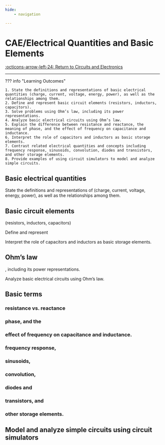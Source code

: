 ```yaml
---
hide:
    - navigation 

---
```


# CAE/Electrical Quantities and Basic Elements

[:octicons-arrow-left-24: Return to Circuits and Electronics](/Bodies-of-Knowledge/Circuits-Electronics/)

---

??? info "Learning Outcomes"

    1. State the definitions and representations of basic electrical quantities (charge, current, voltage, energy, power), as well as the relationships among them.
    2. Define and represent basic circuit elements (resistors, inductors, capacitors).
    3. Solve problems using Ohm’s law, including its power representations.
    4. Analyze basic electrical circuits using Ohm’s law.
    5. Explain the difference between resistance and reactance, the meaning of phase, and the effect of frequency on capacitance and inductance.
    6. Interpret the role of capacitors and inductors as basic storage elements.
    7. Contrast related electrical quantities and concepts including frequency response, sinusoids, convolution, diodes and transistors, and other storage elements.
    8. Provide examples of using circuit simulators to model and analyze simple circuits.

## Basic electrical quantities

State the definitions and representations of 
(charge, current, voltage, energy, power), as well as the relationships among them.

## Basic circuit elements 

(resistors, inductors, capacitors)

Define and represent 

Interpret the role of capacitors and inductors as basic storage elements.

## Ohm’s law

, including its power representations.

Analyze basic electrical circuits using Ohm’s law.

## Basic terms

### resistance vs. reactance

### phase, and the 

### effect of frequency on capacitance and inductance.

### frequency response, 

### sinusoids, 

### convolution, 

### diodes and 

### transistors, and 

### other storage elements.

## Model and analyze simple circuits using circuit simulators